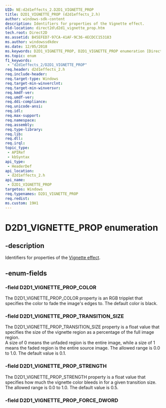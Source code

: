 ```yaml
---
UID: NE:d2d1effects_2.D2D1_VIGNETTE_PROP
title: D2D1_VIGNETTE_PROP (d2d1effects_2.h)
author: windows-sdk-content
description: Identifiers for properties of the Vignette effect.
old-location: direct2d\d2d1_vignette_prop.htm
tech.root: Direct2D
ms.assetid: B45EFED7-97CA-41AF-9C36-4ECDCC153183
ms.author: windowssdkdev
ms.date: 12/05/2018
ms.keywords: D2D1_VIGNETTE_PROP, D2D1_VIGNETTE_PROP enumeration [Direct2D], D2D1_VIGNETTE_PROP_COLOR, D2D1_VIGNETTE_PROP_STRENGTH, D2D1_VIGNETTE_PROP_TRANSITION_SIZE, d2d1effects_2/D2D1_VIGNETTE_PROP, d2d1effects_2/D2D1_VIGNETTE_PROP_COLOR, d2d1effects_2/D2D1_VIGNETTE_PROP_STRENGTH, d2d1effects_2/D2D1_VIGNETTE_PROP_TRANSITION_SIZE, direct2d.d2d1_vignette_prop
ms.topic: enum
f1_keywords: 
 - "d2d1effects_2/D2D1_VIGNETTE_PROP"
req.header: d2d1effects_2.h
req.include-header: 
req.target-type: Windows
req.target-min-winverclnt: 
req.target-min-winversvr: 
req.kmdf-ver: 
req.umdf-ver: 
req.ddi-compliance: 
req.unicode-ansi: 
req.idl: 
req.max-support: 
req.namespace: 
req.assembly: 
req.type-library: 
req.lib: 
req.dll: 
req.irql: 
topic_type:
 - APIRef
 - kbSyntax
api_type:
 - HeaderDef
api_location:
 - d2d1effects_2.h
api_name:
 - D2D1_VIGNETTE_PROP
targetos: Windows
req.typenames: D2D1_VIGNETTE_PROP
req.redist: 
ms.custom: 19H1
---
```


# D2D1_VIGNETTE_PROP enumeration


## -description


Identifiers for properties of the <a href="https://docs.microsoft.com/windows/desktop/Direct2D/vignette-effect">Vignette effect</a>.


## -enum-fields




### -field D2D1_VIGNETTE_PROP_COLOR

The D2D1_VIGNETTE_PROP_COLOR property is an RGB tripplet that specifies the color to fade the image's edges to. The default color is black.


### -field D2D1_VIGNETTE_PROP_TRANSITION_SIZE

The D2D1_VIGNETTE_PROP_TRANSITION_SIZE property is a float value that specifies the size of the vignette region as a percentage of the full image region.  
          A size of 0 means the unfaded region is the entire image, while a size of 1 means the faded region is the entire source image.
          The allowed range is 0.0 to 1.0.  The default value is 0.1.


### -field D2D1_VIGNETTE_PROP_STRENGTH

The D2D1_VIGNETTE_PROP_STRENGTH property is a float value that specifies how much the vignette color bleeds in for a given transition size. 
          The allowed range is 0.0 to 1.0.  The default value is 0.5.


### -field D2D1_VIGNETTE_PROP_FORCE_DWORD




